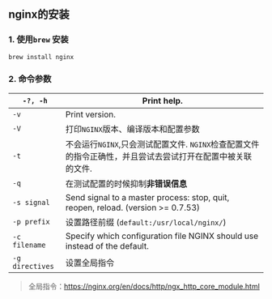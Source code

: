 ## nginx的安装

### 1. 使用`brew` 安装

```bash
brew install nginx
```

### 2. 命令参数

| `-?, -h`        | Print help.                                                  |
| --------------- | ------------------------------------------------------------ |
| `-v`            | Print version.                                               |
| `-V`            | 打印`NGINX`版本、编译版本和配置参数                          |
| `-t`            | 不会运行`NGINX`,只会测试配置文件. `NGINX`检查配置文件的指令正确性，并且尝试去尝试打开在配置中被关联的文件. |
| `-q`            | 在测试配置的时候抑制**非错误信息**                           |
| `-s signal`     | Send signal to a master process: stop, quit, reopen, reload. (version >= 0.7.53) |
| `-p prefix`     | 设置路径前缀 (`default:/usr/local/nginx/`)                   |
| `-c filename`   | Specify which configuration file NGINX should use instead of the default. |
| `-g directives` | 设置全局指令                                                 |

> 全局指令：https://nginx.org/en/docs/http/ngx_http_core_module.html

